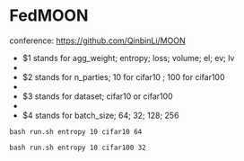 # FedMOON
conference:
https://github.com/QinbinLi/MOON


- $1 stands for agg_weight; entropy; loss; volume; el; ev; lv
- 
- $2 stands for n_parties; 10 for cifar10 ; 100 for cifar100
- 
- $3 stands for dataset; cifar10 or cifar100
- 
- $4 stands for batch_size; 64; 32; 128; 256



```commandline
bash run.sh entropy 10 cifar10 64
```

```commandline
bash run.sh entropy 10 cifar100 32
```
